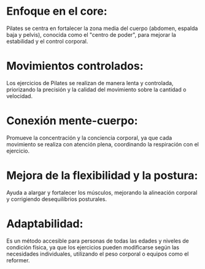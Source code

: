 # Enfoque en el core:
 Pilates se centra en fortalecer la zona media del cuerpo (abdomen, espalda baja y pelvis), conocida como el "centro de poder", para mejorar la estabilidad y el control corporal.
 # Movimientos controlados: 
 Los ejercicios de Pilates se realizan de manera lenta y controlada, priorizando la precisión y la calidad del movimiento sobre la cantidad o velocidad.
 # Conexión mente-cuerpo:
  Promueve la concentración y la conciencia corporal, ya que cada movimiento se realiza con atención plena, coordinando la respiración con el ejercicio.
  # Mejora de la flexibilidad y la postura: 
  Ayuda a alargar y fortalecer los músculos, mejorando la alineación corporal y corrigiendo desequilibrios posturales.
  # Adaptabilidad: 
  Es un método accesible para personas de todas las edades y niveles de condición física, ya que los ejercicios pueden modificarse según las necesidades individuales, utilizando el peso corporal o equipos como el reformer.
